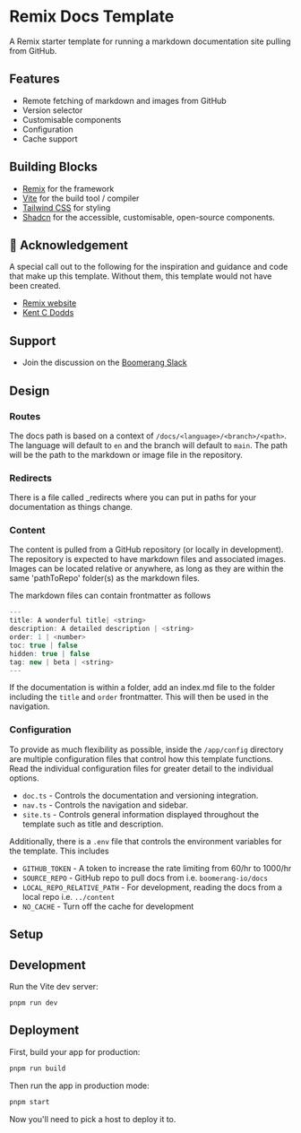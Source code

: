 # Remix Docs Template

A Remix starter template for running a markdown documentation site pulling from GitHub.

## Features

- Remote fetching of markdown and images from GitHub
- Version selector
- Customisable components
- Configuration
- Cache support

## Building Blocks

- [Remix](https://remix.run/) for the framework
- [Vite](https://vitejs.dev/) for the build tool / compiler
- [Tailwind CSS](https://tailwindcss.com/) for styling
- [Shadcn](https://ui.shadcn.com/) for the accessible, customisable, open-source components.

## 🖤 Acknowledgement

A special call out to the following for the inspiration and guidance and code that make up this template. Without them, this template would not have been created.

- [Remix website](https://github.com/remix-run/remix-website)
- [Kent C Dodds](https://github.com/kentcdodds/kentcdodds.com)

## Support

- Join the discussion on the [Boomerang Slack](https://join.slack.com/t/boomerang-io/shared_invite/zt-pxo2yw2o-c3~6YvWkKNrKIwhIBAKhaw)

## Design

### Routes

The docs path is based on a context of `/docs/<language>/<branch>/<path>`. The language will default to `en` and the branch will default to `main`. The path will be the path to the markdown or image file in the repository.

### Redirects

There is a file called \_redirects where you can put in paths for your documentation as things change.

### Content

The content is pulled from a GitHub repository (or locally in development). The repository is expected to have markdown files and associated images. Images can be located relative or anywhere, as long as they are within the same 'pathToRepo' folder(s) as the markdown files.

The markdown files can contain frontmatter as follows

```jsx
---
title: A wonderful title| <string>
description: A detailed description | <string>
order: 1 | <number>
toc: true | false
hidden: true | false
tag: new | beta | <string>
---
```

If the documentation is within a folder, add an index.md file to the folder including the `title` and `order` frontmatter. This will then be used in the navigation.

### Configuration

To provide as much flexibility as possible, inside the `/app/config` directory are multiple configuration files that control how this template functions. Read the individual configuration files for greater detail to the individual options.

- `doc.ts` - Controls the documentation and versioning integration.
- `nav.ts` - Controls the navigation and sidebar.
- `site.ts` - Controls general information displayed throughout the template such as title and description.

Additionally, there is a `.env` file that controls the environment variables for the template. This includes

- `GITHUB_TOKEN` - A token to increase the rate limiting from 60/hr to 1000/hr
- `SOURCE_REPO` - GitHub repo to pull docs from i.e. `boomerang-io/docs`
- `LOCAL_REPO_RELATIVE_PATH` - For development, reading the docs from a local repo i.e. `../content`
- `NO_CACHE` - Turn off the cache for development

## Setup

## Development

Run the Vite dev server:

```shellscript
pnpm run dev
```

## Deployment

First, build your app for production:

```sh
pnpm run build
```

Then run the app in production mode:

```sh
pnpm start
```

Now you'll need to pick a host to deploy it to.
